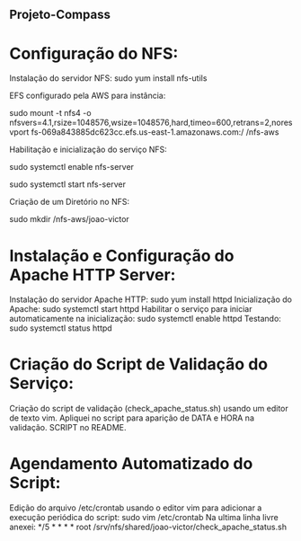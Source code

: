 ## Projeto-Compass

# Configuração do NFS:

Instalação do servidor NFS:
sudo yum install nfs-utils

EFS configurado pela AWS para instância:

sudo mount -t nfs4 -o nfsvers=4.1,rsize=1048576,wsize=1048576,hard,timeo=600,retrans=2,noresvport fs-069a843885dc623cc.efs.us-east-1.amazonaws.com:/ /nfs-aws

Habilitação e inicialização do serviço NFS:

sudo systemctl enable nfs-server

sudo systemctl start nfs-server

Criação de um Diretório no NFS:

sudo mkdir /nfs-aws/joao-victor


# Instalação e Configuração do Apache HTTP Server:
Instalação do servidor Apache HTTP:
sudo yum install httpd
Inicialização do Apache:
sudo systemctl start httpd
Habilitar o serviço para iniciar automaticamente na inicialização:
sudo systemctl enable httpd
Testando:
sudo systemctl status httpd


# Criação do Script de Validação do Serviço:
Criação do script de validação (check_apache_status.sh) usando um editor de texto vim.
Apliquei no script para aparição de DATA e HORA na validação.
SCRIPT no README.


# Agendamento Automatizado do Script:
Edição do arquivo /etc/crontab usando o editor vim para adicionar a execução periódica do script:
sudo vim /etc/crontab
Na ultima linha livre anexei: */5 * * * * root /srv/nfs/shared/joao-victor/check_apache_status.sh
